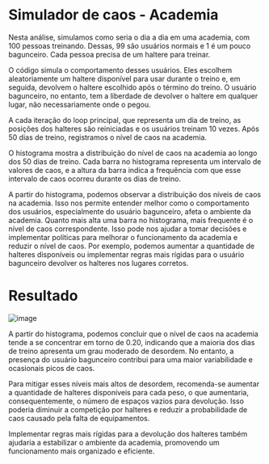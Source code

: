 # Simulador de caos - Academia

Nesta análise, simulamos como seria o dia a dia em uma academia, com 100 pessoas treinando. Dessas, 99 são usuários normais e 1 é um pouco bagunceiro. Cada pessoa precisa de um haltere para treinar.

O código simula o comportamento desses usuários. Eles escolhem aleatoriamente um haltere disponível para usar durante o treino e, em seguida, devolvem o haltere escolhido após o término do treino. O usuário bagunceiro, no entanto, tem a liberdade de devolver o haltere em qualquer lugar, não necessariamente onde o pegou.

A cada iteração do loop principal, que representa um dia de treino, as posições dos halteres são reiniciadas e os usuários treinam 10 vezes. Após 50 dias de treino, registramos o nível de caos na academia.

O histograma mostra a distribuição do nível de caos na academia ao longo dos 50 dias de treino. Cada barra no histograma representa um intervalo de valores de caos, e a altura da barra indica a frequência com que esse intervalo de caos ocorreu durante os dias de treino.

A partir do histograma, podemos observar a distribuição dos níveis de caos na academia. Isso nos permite entender melhor como o comportamento dos usuários, especialmente do usuário bagunceiro, afeta o ambiente da academia. Quanto mais alta uma barra no histograma, mais frequente é o nível de caos correspondente. Isso pode nos ajudar a tomar decisões e implementar políticas para melhorar o funcionamento da academia e reduzir o nível de caos. Por exemplo, podemos aumentar a quantidade de halteres disponíveis ou implementar regras mais rígidas para o usuário bagunceiro devolver os halteres nos lugares corretos.

# Resultado

![image](https://github.com/crlsmees/python-chaos-simulator/assets/143832741/70a120cc-d4c4-4ea7-b147-557cd8a432a4)

A partir do histograma, podemos concluir que o nível de caos na academia tende a se concentrar em torno de 0.20, indicando que a maioria dos dias de treino apresenta um grau moderado de desordem. No entanto, a presença do usuário bagunceiro contribui para uma maior variabilidade e ocasionais picos de caos.

Para mitigar esses níveis mais altos de desordem, recomenda-se aumentar a quantidade de halteres disponíveis para cada peso, o que aumentaria, consequentemente, o número de espaços vazios para devolução. Isso poderia diminuir a competição por halteres e reduzir a probabilidade de caos causado pela falta de equipamentos.

Implementar regras mais rígidas para a devolução dos halteres também ajudaria a estabilizar o ambiente da academia, promovendo um funcionamento mais organizado e eficiente.
